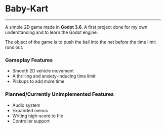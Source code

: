 # Baby-Kart
---
A simple 2D game made in **Godot 3.6**.
A first project done for my own understanding and to learn the Godot engine.

The object of the game is to push the ball into the net before the time limit runs out.

### Gameplay Features
- Smooth 2D vehicle movement
- A thrilling and anxiety-inducing time limit
- Pickups to add more time

### Planned/Currently Unimplemented Features
- Audio system
- Expanded menus
- Writing high-score to file
- Controller support